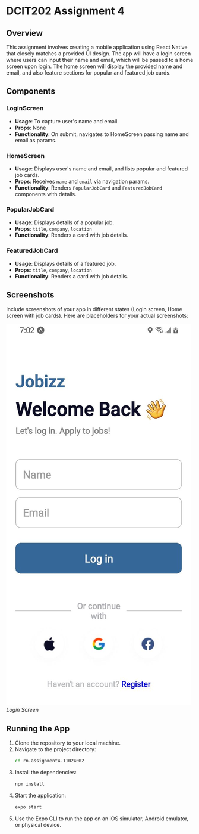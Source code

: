 # DCIT202 Assignment 4

## Overview

This assignment involves creating a mobile application using React Native that closely matches a provided UI design. The app will have a login screen where users can input their name and email, which will be passed to a home screen upon login. The home screen will display the provided name and email, and also feature sections for popular and featured job cards.

## Components

### LoginScreen

- **Usage**: To capture user's name and email.
- **Props**: None
- **Functionality**: On submit, navigates to HomeScreen passing name and email as params.

### HomeScreen

- **Usage**: Displays user's name and email, and lists popular and featured job cards.
- **Props**: Receives `name` and `email` via navigation params.
- **Functionality**: Renders `PopularJobCard` and `FeaturedJobCard` components with details.

### PopularJobCard

- **Usage**: Displays details of a popular job.
- **Props**: `title`, `company`, `location`
- **Functionality**: Renders a card with job details.

### FeaturedJobCard

- **Usage**: Displays details of a featured job.
- **Props**: `title`, `company`, `location`
- **Functionality**: Renders a card with job details.

## Screenshots

Include screenshots of your app in different states (Login screen, Home screen with job cards). Here are placeholders for your actual screenshots:

![Login Screen](./assets/loginpage.jpg)
_Login Screen_

<!-- ![Home Screen](screenshots/home.png)
_Home Screen_

![Popular Job Card](screenshots/popular_card.png)
_Popular Job Card_

![Featured Job Card](screenshots/featured_card.png)
_Featured Job Card_ -->

## Running the App

1. Clone the repository to your local machine.
2. Navigate to the project directory:
   ```bash
   cd rn-assignment4-11024002
   ```
3. Install the dependencies:
   ```bash
   npm install
   ```
4. Start the application:
   ```bash
   expo start
   ```
5. Use the Expo CLI to run the app on an iOS simulator, Android emulator, or physical device.
